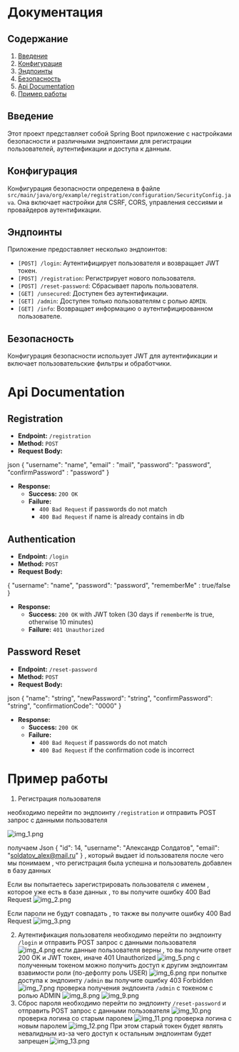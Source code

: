 # Документация

## Содержание

1. [Введение](#введение)
2. [Конфигурация](#конфигурация)
3. [Эндпоинты](#эндпоинты)
4. [Безопасность](#безопасность)
5. [Api Documentation](#api-documentation)
6. [Пример работы](#пример-работы)
## Введение

Этот проект представляет собой Spring Boot приложение с настройками безопасности и различными эндпоинтами для
регистрации пользователей, аутентификации и доступа к данным.

## Конфигурация

Конфигурация безопасности определена в файле `src/main/java/org/example/registration/configuration/SecurityConfig.java`.
Она включает настройки для CSRF, CORS, управления сессиями и провайдеров аутентификации.

## Эндпоинты

Приложение предоставляет несколько эндпоинтов:

- `[POST] /login`: Аутентифицирует пользователя и возвращает JWT токен.
- `[POST] /registration`: Регистрирует нового пользователя.
- `[POST] /reset-password`: Сбрасывает пароль пользователя.
- `[GET] /unsecured`: Доступен без аутентификации.
- `[GET] /admin`: Доступен только пользователям с ролью `ADMIN`.
- `[GET] /info`: Возвращает информацию о аутентифицированном пользователе.

## Безопасность

Конфигурация безопасности использует JWT для аутентификации и включает пользовательские фильтры и
обработчики.

# Api Documentation

## Registration

- **Endpoint:** `/registration`
- **Method:** `POST`
- **Request Body:**

json
{
"username": "name",
"email" : "mail",
"password": "password",
"confirmPassword" : "password"
}

- **Response:**
  - **Success:** `20O OK`
  - **Failure:**
    - `400 Bad Request` if passwords do not match
    - `400 Bad Request` if name is already contains in db

## Authentication

- **Endpoint:** `/login`
- **Method:** `POST`
- **Request Body:**

{
"username": "name",
"password": "password",
"rememberMe" : true/false
}

- **Response:**
    - **Success:** `200 OK` with JWT token (30 days if `rememberMe` is true, otherwise 10 minutes)
    - **Failure:** `401 Unauthorized`

## Password Reset

- **Endpoint:** `/reset-password`
- **Method:** `POST`
- **Request Body:**

json
{
"name": "string",
"newPassword": "string",
"confirmPassword": "string",
"confirmationCode": "0000"
}

- **Response:**
  - **Success:** `200 OK`
  - **Failure:**
    - `400 Bad Request` if passwords do not match
    - `400 Bad Request` if the confirmation code is incorrect


# Пример работы


1. Регистрация пользователя

необходимо перейти по эндпоинту `/registration` и отправить POST запрос с данными пользователя

![img_1.png](images/img_1.png)

получаем Json {
"id": 14,
"username": "Александр Солдатов",
"email": "soldatov_alex@mail.ru"
} , который выдает id пользователя после чего мы понимаем , что регистрация была успешна и пользователь добавлен в базу данных

Если вы попытаетесь зарегистрировать пользователя с именем , которое уже есть в базе данных , то вы получите ошибку 400 Bad Request
![img_2.png](images/img_2.png)

Если пароли не будут совпадать , то также вы получите ошибку 400 Bad Request
![img_3.png](images/img_3.png)


2. Аутентификация пользователя
необходимо перейти по эндпоинту `/login` и отправить POST запрос с данными пользователя
![img_4.png](images/img_4.png)
если данные пользователя верны , то вы получите ответ 200 OK и JWT токен, иначе 401 Unauthorized
![img_5.png](images/img_5.png)
с полученным токеном можно получить доступ к другим эндпоинтам взавимости роли (по-дефолту роль USER)
![img_6.png](images/img_6.png)
при попытке доступа к эндпоинту `/admin` вы получите ошибку 403 Forbidden
![img_7.png](images/img_7.png)
проверка получения эндпоинта `/admin` с токеном c ролью ADMIN
![img_8.png](images/img_8.png)
![img_9.png](images/img_9.png)
3. Сброс пароля
необходимо перейти по эндпоинту `/reset-password` и отправить POST запрос с данными пользователя
![img_10.png](images/img_10.png)
проверка логина со старым паролем
![img_11.png](images/img_11.png)
проверка логина с новым паролем
![img_12.png](images/img_12.png)
При этом старый токен будет являть невалидным из-за чего доступ к остальным эндпоинтам будет запрещен
![img_13.png](images/img_13.png)